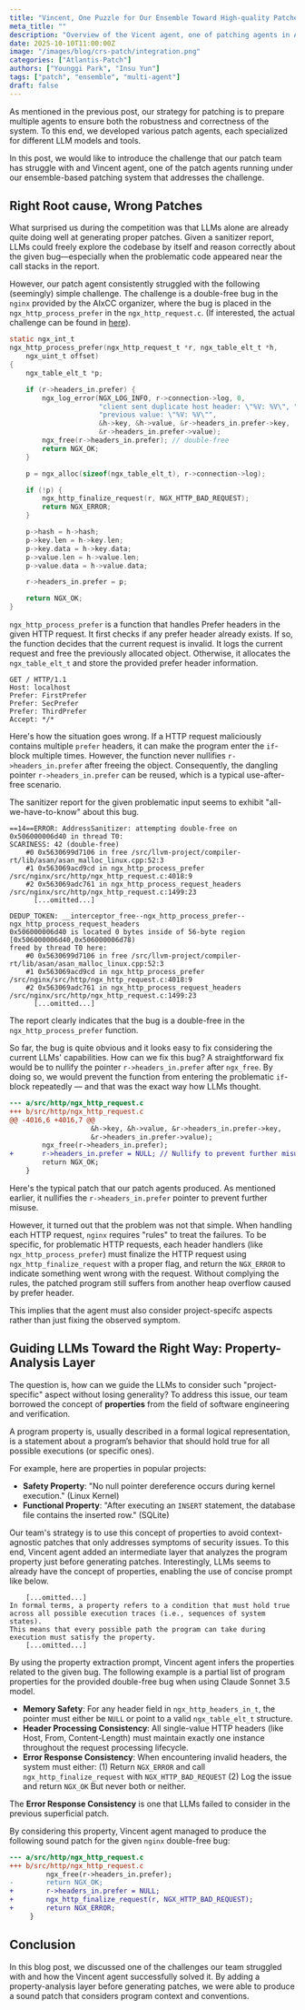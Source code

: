 ```yaml
---
title: "Vincent, One Puzzle for Our Ensemble Toward High-quality Patches"
meta_title: ""
description: "Overview of the Vicent agent, one of patching agents in Atlantis-Patch."
date: 2025-10-10T11:00:00Z
image: "/images/blog/crs-patch/integration.png"
categories: ["Atlantis-Patch"]
authors: ["Younggi Park", "Insu Yun"]
tags: ["patch", "ensemble", "multi-agent"]
draft: false
---
```


As mentioned in the previous post, our strategy for patching is to prepare multiple agents to ensure both the robustness and correctness of the system.
To this end, we developed various patch agents, each specialized for different LLM models and tools. 

In this post, we would like to introduce the challenge that our patch team has struggle with and Vincent agent, one of the patch agents running under our ensemble-based patching system that addresses the challenge.


## Right Root cause, Wrong Patches

What surprised us during the competition was that LLMs alone are already quite doing well at generating proper patches. 
Given a sanitizer report, LLMs could freely explore the codebase by itself and reason correctly about the given bug—especially when the problematic code appeared near the call stacks in the report.

However, our patch agent consistently struggled with the following (seemingly) simple challenge.
The challenge is a double-free bug in the `nginx` provided by the AIxCC organizer, where the bug is placed in the `ngx_http_process_prefer` in the `ngx_http_request.c`.
(If interested, the actual challenge can be found in [here](https://github.com/aixcc-public/challenge-004-nginx-cp/blob/main/.internal_only/cpv10/patches/nginx/good_patch.diff)).

```c
static ngx_int_t
ngx_http_process_prefer(ngx_http_request_t *r, ngx_table_elt_t *h,
    ngx_uint_t offset)
{
    ngx_table_elt_t *p;

    if (r->headers_in.prefer) {
        ngx_log_error(NGX_LOG_INFO, r->connection->log, 0,
                      "client sent duplicate host header: \"%V: %V\", "
                      "previous value: \"%V: %V\"",
                      &h->key, &h->value, &r->headers_in.prefer->key,
                      &r->headers_in.prefer->value);
        ngx_free(r->headers_in.prefer); // double-free
        return NGX_OK;
    }

    p = ngx_alloc(sizeof(ngx_table_elt_t), r->connection->log);

    if (!p) {
        ngx_http_finalize_request(r, NGX_HTTP_BAD_REQUEST);
        return NGX_ERROR;
    }

    p->hash = h->hash;
    p->key.len = h->key.len;
    p->key.data = h->key.data;
    p->value.len = h->value.len;
    p->value.data = h->value.data;

    r->headers_in.prefer = p;

    return NGX_OK;
}
```

`ngx_http_process_prefer` is a function that handles Prefer headers in the given HTTP request.
It first checks if any prefer header already exists. If so, the function decides that the current request is invalid. It logs the current request and free the previously allocated object.
Otherwise, it allocates the `ngx_table_elt_t` and store the provided prefer header information.


```
GET / HTTP/1.1
Host: localhost
Prefer: FirstPrefer
Prefer: SecPrefer
Prefer: ThirdPrefer
Accept: */*
```

Here's how the situation goes wrong. 
If a HTTP request maliciously contains multiple `prefer` headers, it can make the program enter the `if`-block multiple times.
However, the function never nullifies `r->headers_in.prefer` after freeing the object. Consequently, the dangling pointer `r->headers_in.prefer` can be reused, which is a typical use-after-free scenario.


The sanitizer report for the given problematic input seems to exhibit "all-we-have-to-know" about this bug.
```
==14==ERROR: AddressSanitizer: attempting double-free on 0x506000006d40 in thread T0:
SCARINESS: 42 (double-free)
    #0 0x5630699d7106 in free /src/llvm-project/compiler-rt/lib/asan/asan_malloc_linux.cpp:52:3
    #1 0x563069acd9cd in ngx_http_process_prefer /src/nginx/src/http/ngx_http_request.c:4018:9
    #2 0x563069adc761 in ngx_http_process_request_headers /src/nginx/src/http/ngx_http_request.c:1499:23
      [...omitted...]

DEDUP_TOKEN: __interceptor_free--ngx_http_process_prefer--ngx_http_process_request_headers
0x506000006d40 is located 0 bytes inside of 56-byte region [0x506000006d40,0x506000006d78)
freed by thread T0 here:
    #0 0x5630699d7106 in free /src/llvm-project/compiler-rt/lib/asan/asan_malloc_linux.cpp:52:3
    #1 0x563069acd9cd in ngx_http_process_prefer /src/nginx/src/http/ngx_http_request.c:4018:9
    #2 0x563069adc761 in ngx_http_process_request_headers /src/nginx/src/http/ngx_http_request.c:1499:23
      [...omitted...]
```
The report clearly indicates that the bug is a double-free in the `ngx_http_process_prefer` function.


So far, the bug is quite obvious and it looks easy to fix considering the current LLMs' capabilities.
How can we fix this bug? A straightforward fix would be to nullify the pointer `r->headers_in.prefer` after `ngx_free`. By doing so, we would prevent the function from entering the problematic `if`-block repeatedly — and that was the exact way how LLMs thought.

```diff
--- a/src/http/ngx_http_request.c
+++ b/src/http/ngx_http_request.c
@@ -4016,6 +4016,7 @@
                    &h->key, &h->value, &r->headers_in.prefer->key,
                    &r->headers_in.prefer->value);
        ngx_free(r->headers_in.prefer);
+       r->headers_in.prefer = NULL; // Nullify to prevent further misuse (comment by LLMs)
        return NGX_OK;
    }
```

Here's the typical patch that our patch agents produced.
As mentioned earlier, it nullifies the `r->headers_in.prefer` pointer to prevent further misuse.

However, it turned out that the problem was not that simple.
When handling each HTTP request, `nginx` requires "rules" to treat the failures.
To be specific, for problematic HTTP requests, each header handlers (like `ngx_http_process_prefer`) must finalize the HTTP request using `ngx_http_finalize_request` with a proper flag, and return the `NGX_ERROR` to indicate something went wrong with the request.
Without complying the rules, the patched program still suffers from another heap overflow caused by prefer header.

This implies that the agent must also consider project-specifc aspects rather than just fixing the observed symptom.


## Guiding LLMs Toward the Right Way: Property-Analysis Layer


The question is, how can we guide the LLMs to consider such "project-specific" aspect without losing generality?
To address this issue, our team borrowed the concept of **properties** from the field of software engineering and verification.

A program property is, usually described in a formal logical representation, is a statement about a program’s behavior that should hold true for all possible executions (or specific ones).

For example, here are properties in popular projects:
* **Safety Property**: "No null pointer dereference occurs during kernel execution." (Linux Kernel)
* **Functional Property**: "After executing an `INSERT` statement, the database file contains the inserted row." (SQLite)

Our team's strategy is to use this concept of properties to avoid context-agnostic patches that only addresses symptoms of security issues. To this end, Vincent agent added an intermediate layer that analyzes the program property just before generating patches.
Interestingly, LLMs seems to already have the concept of properties, enabling the use of concise prompt like below.
```
    [...omitted...]
In formal terms, a property refers to a condition that must hold true across all possible execution traces (i.e., sequences of system states).
This means that every possible path the program can take during execution must satisfy the property.
    [...omitted...]
```

By using the property extraction prompt, Vincent agent infers the properties related to the given bug.
The following example is a partial list of program properties for the provided double-free bug when using Claude Sonnet 3.5 model.

* **Memory Safety**: For any header field in `ngx_http_headers_in_t`, the pointer must either be `NULL` or point to a valid `ngx_table_elt_t` structure.
* **Header Processing Consistency**: All single-value HTTP headers (like Host, From, Content-Length) must maintain exactly one instance throughout the request processing lifecycle.
* **Error Response Consistency**: When encountering invalid headers, the system must either: (1) Return `NGX_ERROR` and call `ngx_http_finalize_request` with `NGX_HTTP_BAD_REQUEST` (2) Log the issue and return `NGX_OK` But never both or neither.

The **Error Response Consistency** is one that LLMs failed to consider in the previous superficial patch.

By considering this property, Vincent agent managed to produce the following sound patch for the given `nginx` double-free bug:

```diff
--- a/src/http/ngx_http_request.c
+++ b/src/http/ngx_http_request.c
         ngx_free(r->headers_in.prefer);
-        return NGX_OK;
+        r->headers_in.prefer = NULL;
+        ngx_http_finalize_request(r, NGX_HTTP_BAD_REQUEST);
+        return NGX_ERROR;
     }
```

## Conclusion
In this blog post, we discussed one of the challenges our team struggled with and how the Vincent agent successfully solved it.
By adding a property-analysis layer before generating patches, we were able to produce a sound patch that considers program context and conventions.
